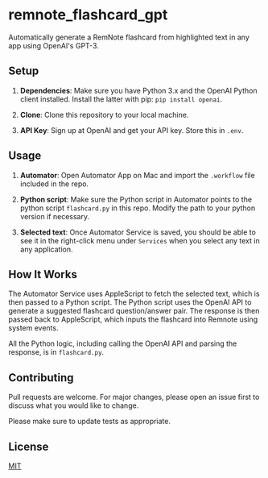 # remnote_flashcard_gpt
Automatically generate a RemNote flashcard from highlighted text in any app using OpenAI's GPT-3.

## Setup

1. **Dependencies**: Make sure you have Python 3.x and the OpenAI Python client installed. Install the latter with pip: `pip install openai`.

2. **Clone**: Clone this repository to your local machine. 

3. **API Key**: Sign up at OpenAI and get your API key. Store this in `.env`.

## Usage

1. **Automator**: Open Automator App on Mac and import the `.workflow` file included in the repo.

2. **Python script**: Make sure the Python script in Automator points to the python script `flashcard.py` in this repo. Modify the path to your python version if necessary.

3. **Selected text**: Once Automator Service is saved, you should be able to see it in the right-click menu under `Services` when you select any text in any application.

## How It Works

The Automator Service uses AppleScript to fetch the selected text, which is then passed to a Python script. The Python script uses the OpenAI API to generate a suggested flashcard question/answer pair. The response is then passed back to AppleScript, which inputs the flashcard into Remnote using system events.

All the Python logic, including calling the OpenAI API and parsing the response, is in `flashcard.py`.

## Contributing

Pull requests are welcome. For major changes, please open an issue first to discuss what you would like to change.

Please make sure to update tests as appropriate.

## License

[MIT](https://choosealicense.com/licenses/mit/)
